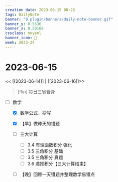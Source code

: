 ```yaml
---
creation date: 2023-06-15 08:23
tags: DailyNote
banner: "0.plugin/banners/daily-note-banner.gif"
banner_y: 0.5536
banner_x: 0.50168
cssclass: noyaml
banner_icon: 💌
week: 2023-24
---
```


# 2023-06-15

<< [[2023-06-14]] | [[2023-06-16]]>>


> [!tip] 每日三省吾身
> 



- [ ] 数学
	- [x] 数学公式，抄写
	- [x] 【早】做昨天的错题
	- [ ] 三大计算
		- [ ] 3.4 有理函数积分 强化
		- [ ] 3.5 三角积分 基础
		- [ ] 3.5 三角积分 真题
		- [ ] 3.6 递推积分【三大计算结束】
	- [ ] 【晚】回顾一天错题并整理数学易错点


